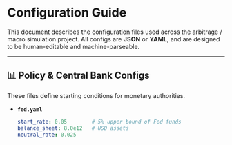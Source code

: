 # Configuration Guide

This document describes the configuration files used across the arbitrage / macro simulation project.
All configs are **JSON** or **YAML**, and are designed to be human-editable and machine-parseable.

---

## 📊 Policy & Central Bank Configs

These files define starting conditions for monetary authorities.

- **`fed.yaml`**
  ```yaml
  start_rate: 0.05        # 5% upper bound of Fed funds
  balance_sheet: 8.0e12   # USD assets
  neutral_rate: 0.025